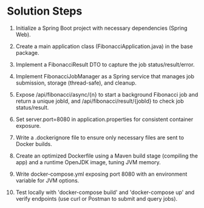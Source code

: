 # Solution Steps

1. Initialize a Spring Boot project with necessary dependencies (Spring Web).

2. Create a main application class (FibonacciApplication.java) in the base package.

3. Implement a FibonacciResult DTO to capture the job status/result/error.

4. Implement FibonacciJobManager as a Spring service that manages job submission, storage (thread-safe), and cleanup.

5. Expose /api/fibonacci/async/{n} to start a background Fibonacci job and return a unique jobId, and /api/fibonacci/result/{jobId} to check job status/result.

6. Set server.port=8080 in application.properties for consistent container exposure.

7. Write a .dockerignore file to ensure only necessary files are sent to Docker builds.

8. Create an optimized Dockerfile using a Maven build stage (compiling the app) and a runtime OpenJDK image, tuning JVM memory.

9. Write docker-compose.yml exposing port 8080 with an environment variable for JVM options.

10. Test locally with 'docker-compose build' and 'docker-compose up' and verify endpoints (use curl or Postman to submit and query jobs).

